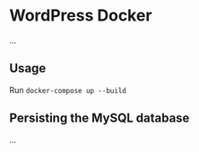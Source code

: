 # WordPress Docker
...
## Usage
Run `docker-compose up --build`

## Persisting the MySQL database
...